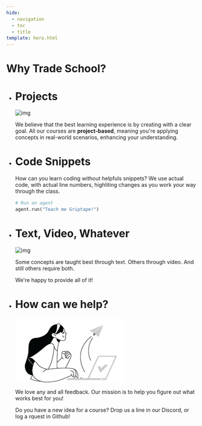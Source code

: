 ```yaml
---
hide:
  - navigation
  - toc
  - title
template: hero.html
---
```

# Why Trade School?
<div class="grid cards-flat" markdown>

-   # Projects

    ![img](../assets/img/illustrations/workingman2.png)
    
    We believe that the best learning experience is by creating with a clear goal. All our courses are **project-based**, meaning you're applying concepts in real-world scenarios, enhancing your understanding. 
    
-   # Code Snippets
  
    How can you learn coding without helpfuls snippets? We use actual code, with actual line numbers, highliting changes as you work your way through the class.

    ```py linenums="1"
    # Run an agent
    agent.run("Teach me Griptape!")
    ```

-   # Text, Video, Whatever

    ![img](../assets/img/illustrations/videocall2.png)

    Some concepts are taught best through text. Others through video. And still others require both.

    We're happy to provide all of it!
    
-   # How can we help?  
  
    ![Forwarding](assets/img/illustrations/mail2.png)
    
    We love any and all feedback. Our mission is to help you figure out what works best for you!

    Do you have a new idea for a course? Drop us a line in our Discord, or log a rquest in Github!

</div>
